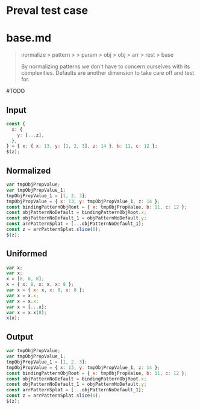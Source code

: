 # Preval test case

# base.md

> normalize > pattern >  > param > obj > obj > arr > rest > base
>
> By normalizing patterns we don't have to concern ourselves with its complexities. Defaults are another dimension to take care off and test for.

#TODO

## Input

`````js filename=intro
const {
  x: {
    y: [...z],
  },
} = { x: { x: 13, y: [1, 2, 3], z: 14 }, b: 11, c: 12 };
$(z);
`````

## Normalized

`````js filename=intro
var tmpObjPropValue;
var tmpObjPropValue_1;
tmpObjPropValue_1 = [1, 2, 3];
tmpObjPropValue = { x: 13, y: tmpObjPropValue_1, z: 14 };
const bindingPatternObjRoot = { x: tmpObjPropValue, b: 11, c: 12 };
const objPatternNoDefault = bindingPatternObjRoot.x;
const objPatternNoDefault_1 = objPatternNoDefault.y;
const arrPatternSplat = [...objPatternNoDefault_1];
const z = arrPatternSplat.slice(0);
$(z);
`````

## Uniformed

`````js filename=intro
var x;
var x;
x = [8, 8, 8];
x = { x: 8, x: x, x: 8 };
var x = { x: x, x: 8, x: 8 };
var x = x.x;
var x = x.x;
var x = [...x];
var x = x.x(8);
x(x);
`````

## Output

`````js filename=intro
var tmpObjPropValue;
var tmpObjPropValue_1;
tmpObjPropValue_1 = [1, 2, 3];
tmpObjPropValue = { x: 13, y: tmpObjPropValue_1, z: 14 };
const bindingPatternObjRoot = { x: tmpObjPropValue, b: 11, c: 12 };
const objPatternNoDefault = bindingPatternObjRoot.x;
const objPatternNoDefault_1 = objPatternNoDefault.y;
const arrPatternSplat = [...objPatternNoDefault_1];
const z = arrPatternSplat.slice(0);
$(z);
`````
